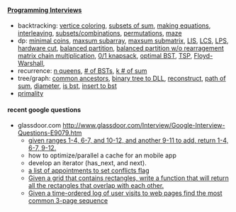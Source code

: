 #### [Programming Interviews](http://www.youtube.com/playlist?list=PLD629C50E1A85BF84)

* backtracking:
  [vertice coloring](http://www.youtube.com/watch?v=Cl3A_9hokjU),
  [subsets of sum](http://www.youtube.com/watch?v=WRT8kmFOQTw),
  [making equations](http://www.youtube.com/watch?v=14Jb7aycv3c), 
  [interleaving](http://www.youtube.com/watch?v=jspbN5bNPqM),
  [subsets/combinations](http://www.youtube.com/watch?v=p8SDPaX1wgw),
  [permutations](http://www.youtube.com/watch?v=MQcwxQK2DPA),
  [maze](http://www.youtube.com/watch?v=keb6rP07Yqg)
* dp: 
  [minimal coins](http://www.youtube.com/watch?v=GafjS0FfAC0),
  [maxsum subarray](http://www.youtube.com/watch?v=hXlv88ddcgw),
  [maxsum submatrix](http://www.youtube.com/watch?v=siaRlAtip9I),
  [LIS](http://www.youtube.com/watch?v=U-xOVWlcgmM),
  [LCS](http://www.youtube.com/watch?v=wJ-rP9hJXO0),
  [LPS](http://www.youtube.com/watch?v=Mbav2iuJ7xQ),
  [hardware cut](http://www.youtube.com/watch?v=U-09Gs6cbsQ),
  [balanced partition](http://www.youtube.com/watch?v=GdnpQY2j064),
  [balanced partition w/o rearragement](http://www.youtube.com/watch?v=ItF22I8f3Xs)
  [matrix chain multiplication](http://www.youtube.com/watch?v=GafjS0FfAC0),
  [0/1 knapsack](http://www.youtube.com/watch?v=UhFvK3uERGg),
  [optimal BST](http://www.youtube.com/watch?v=DEOebw3vmXs),
  [TSP](http://www.youtube.com/watch?v=aQB_Y9D5pdw),
  [Floyd-Warshall](http://www.youtube.com/watch?v=EMAoMMsA5Jg),
* recurrence: 
  [n queens](http://www.youtube.com/watch?v=p4_QnaTIxkQ),
  [# of BSTs](http://www.youtube.com/watch?v=UfA_v0VmiDg),
  [k # of sum](http://www.youtube.com/watch?v=B9C-UntuQ7c)
* tree/graph:
  [common ancestors](http://www.youtube.com/watch?v=LFjCr2yDJdc),
  [binary tree to DLL](http://www.youtube.com/watch?v=WJZtqZJpSlQ),
  [reconstruct](http://www.youtube.com/watch?v=PAYG5WEC1Gs),
  [path of sum](http://www.youtube.com/watch?v=CIxCP2qBITo),
  [diameter](http://www.youtube.com/watch?v=i9nVJDr4HmA),
  [is bst](http://www.youtube.com/watch?v=yGrotz7SQAI),
  [insert to bst](http://www.youtube.com/watch?v=49r2Lc07UV4)
* [primality](http://www.youtube.com/watch?v=wfo1cdvP9Cg)

#### recent google questions

* glassdoor.com http://www.glassdoor.com/Interview/Google-Interview-Questions-E9079.htm
  * [given ranges 1-4, 6-7, and 10-12, and another 9-11 to add, return 1-4, 6-7, 9-12.](http://www.glassdoor.com/Interview/Add-a-new-range-with-a-given-list-of-ranges-by-combining-the-new-range-instead-of-overlapping-For-example-1-4-6-7-10-QTN_319267.htm)
  * how to optimize/parallel a cache for an mobile app
  * develop an iterator (has_next, and next).
  * [a list of appointments to set conflicts flag](http://www.glassdoor.com/Interview/If-you-had-a-list-of-appointments-each-appointment-has-a-begin-time-an-end-time-and-a-boolean-hasConflict-how-would-yo-QTN_120704.htm)
  * [Given a grid that contains rectangles, write a function that will return all the rectangles that overlap with each other.](http://www.glassdoor.com/Interview/Given-a-grid-that-contains-rectangles-write-a-function-that-will-return-all-the-rectangles-that-overlap-with-each-other-QTN_99113.htm)
  * [Given a time-ordered log of user visits to web pages find the most common 3-page sequence](http://www.glassdoor.com/Interview/Given-a-time-ordered-log-of-user-visits-to-web-pages-find-the-most-common-3-page-sequence-QTN_32750.htm)
